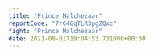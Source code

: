 ```yaml
---
title: "Prince Malchezaar"
reportCode: "7rC4GqTLR3pgZQxc"
fight: "Prince Malchezaar"
date: 2021-08-01T19:04:53.731000+00:00
---
```

